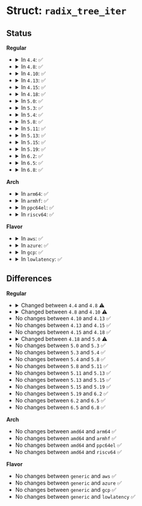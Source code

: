 # Struct: <code>radix_tree_iter</code>

## Status
<b>Regular</b>
<ul>
<li>
<details>
<summary>In <code>4.4</code>: ✅</summary>

```c
struct radix_tree_iter {
    long unsigned int index;
    long unsigned int next_index;
    long unsigned int tags;
};
```
</details>
</li>
<li>
<details>
<summary>In <code>4.8</code>: ✅</summary>

```c
struct radix_tree_iter {
    long unsigned int index;
    long unsigned int next_index;
    long unsigned int tags;
    unsigned int shift;
};
```
</details>
</li>
<li>
<details>
<summary>In <code>4.10</code>: ✅</summary>

```c
struct radix_tree_iter {
    long unsigned int index;
    long unsigned int next_index;
    long unsigned int tags;
    struct radix_tree_node *node;
    unsigned int shift;
};
```
</details>
</li>
<li>
<details>
<summary>In <code>4.13</code>: ✅</summary>

```c
struct radix_tree_iter {
    long unsigned int index;
    long unsigned int next_index;
    long unsigned int tags;
    struct radix_tree_node *node;
    unsigned int shift;
};
```
</details>
</li>
<li>
<details>
<summary>In <code>4.15</code>: ✅</summary>

```c
struct radix_tree_iter {
    long unsigned int index;
    long unsigned int next_index;
    long unsigned int tags;
    struct radix_tree_node *node;
    unsigned int shift;
};
```
</details>
</li>
<li>
<details>
<summary>In <code>4.18</code>: ✅</summary>

```c
struct radix_tree_iter {
    long unsigned int index;
    long unsigned int next_index;
    long unsigned int tags;
    struct radix_tree_node *node;
    unsigned int shift;
};
```
</details>
</li>
<li>
<details>
<summary>In <code>5.0</code>: ✅</summary>

```c
struct radix_tree_iter {
    long unsigned int index;
    long unsigned int next_index;
    long unsigned int tags;
    struct xa_node *node;
};
```
</details>
</li>
<li>
<details>
<summary>In <code>5.3</code>: ✅</summary>

```c
struct radix_tree_iter {
    long unsigned int index;
    long unsigned int next_index;
    long unsigned int tags;
    struct xa_node *node;
};
```
</details>
</li>
<li>
<details>
<summary>In <code>5.4</code>: ✅</summary>

```c
struct radix_tree_iter {
    long unsigned int index;
    long unsigned int next_index;
    long unsigned int tags;
    struct xa_node *node;
};
```
</details>
</li>
<li>
<details>
<summary>In <code>5.8</code>: ✅</summary>

```c
struct radix_tree_iter {
    long unsigned int index;
    long unsigned int next_index;
    long unsigned int tags;
    struct xa_node *node;
};
```
</details>
</li>
<li>
<details>
<summary>In <code>5.11</code>: ✅</summary>

```c
struct radix_tree_iter {
    long unsigned int index;
    long unsigned int next_index;
    long unsigned int tags;
    struct xa_node *node;
};
```
</details>
</li>
<li>
<details>
<summary>In <code>5.13</code>: ✅</summary>

```c
struct radix_tree_iter {
    long unsigned int index;
    long unsigned int next_index;
    long unsigned int tags;
    struct xa_node *node;
};
```
</details>
</li>
<li>
<details>
<summary>In <code>5.15</code>: ✅</summary>

```c
struct radix_tree_iter {
    long unsigned int index;
    long unsigned int next_index;
    long unsigned int tags;
    struct xa_node *node;
};
```
</details>
</li>
<li>
<details>
<summary>In <code>5.19</code>: ✅</summary>

```c
struct radix_tree_iter {
    long unsigned int index;
    long unsigned int next_index;
    long unsigned int tags;
    struct xa_node *node;
};
```
</details>
</li>
<li>
<details>
<summary>In <code>6.2</code>: ✅</summary>

```c
struct radix_tree_iter {
    long unsigned int index;
    long unsigned int next_index;
    long unsigned int tags;
    struct xa_node *node;
};
```
</details>
</li>
<li>
<details>
<summary>In <code>6.5</code>: ✅</summary>

```c
struct radix_tree_iter {
    long unsigned int index;
    long unsigned int next_index;
    long unsigned int tags;
    struct xa_node *node;
};
```
</details>
</li>
<li>
<details>
<summary>In <code>6.8</code>: ✅</summary>

```c
struct radix_tree_iter {
    long unsigned int index;
    long unsigned int next_index;
    long unsigned int tags;
    struct xa_node *node;
};
```
</details>
</li>
</ul>
<b>Arch</b>
<ul>
<li>
<details>
<summary>In <code>arm64</code>: ✅</summary>

```c
struct radix_tree_iter {
    long unsigned int index;
    long unsigned int next_index;
    long unsigned int tags;
    struct xa_node *node;
};
```
</details>
</li>
<li>
<details>
<summary>In <code>armhf</code>: ✅</summary>

```c
struct radix_tree_iter {
    long unsigned int index;
    long unsigned int next_index;
    long unsigned int tags;
    struct xa_node *node;
};
```
</details>
</li>
<li>
<details>
<summary>In <code>ppc64el</code>: ✅</summary>

```c
struct radix_tree_iter {
    long unsigned int index;
    long unsigned int next_index;
    long unsigned int tags;
    struct xa_node *node;
};
```
</details>
</li>
<li>
<details>
<summary>In <code>riscv64</code>: ✅</summary>

```c
struct radix_tree_iter {
    long unsigned int index;
    long unsigned int next_index;
    long unsigned int tags;
    struct xa_node *node;
};
```
</details>
</li>
</ul>
<b>Flavor</b>
<ul>
<li>
<details>
<summary>In <code>aws</code>: ✅</summary>

```c
struct radix_tree_iter {
    long unsigned int index;
    long unsigned int next_index;
    long unsigned int tags;
    struct xa_node *node;
};
```
</details>
</li>
<li>
<details>
<summary>In <code>azure</code>: ✅</summary>

```c
struct radix_tree_iter {
    long unsigned int index;
    long unsigned int next_index;
    long unsigned int tags;
    struct xa_node *node;
};
```
</details>
</li>
<li>
<details>
<summary>In <code>gcp</code>: ✅</summary>

```c
struct radix_tree_iter {
    long unsigned int index;
    long unsigned int next_index;
    long unsigned int tags;
    struct xa_node *node;
};
```
</details>
</li>
<li>
<details>
<summary>In <code>lowlatency</code>: ✅</summary>

```c
struct radix_tree_iter {
    long unsigned int index;
    long unsigned int next_index;
    long unsigned int tags;
    struct xa_node *node;
};
```
</details>
</li>
</ul>

## Differences
<b>Regular</b>
<ul>
<li>
<details>
<summary>Changed between <code>4.4</code> and <code>4.8</code> ⚠️</summary>
<ul>
<li>
<b>Field added. </b>
<code>unsigned int shift</code>
</li>
</ul>
</details>
</li>
<li>
<details>
<summary>Changed between <code>4.8</code> and <code>4.10</code> ⚠️</summary>
<ul>
<li>
<b>Field added. </b>
<code>struct radix_tree_node *node</code>
</li>
</ul>
</details>
</li>
<li>
No changes between <code>4.10</code> and <code>4.13</code> ✅
</li>
<li>
No changes between <code>4.13</code> and <code>4.15</code> ✅
</li>
<li>
No changes between <code>4.15</code> and <code>4.18</code> ✅
</li>
<li>
<details>
<summary>Changed between <code>4.18</code> and <code>5.0</code> ⚠️</summary>
<ul>
<li>
<b>Field removed. </b>
<code>unsigned int shift</code>
</li>
<li>
<b>Field type changed. </b>
<code>struct radix_tree_node *node</code> ➡️ <code>struct xa_node *node</code>
</li>
</ul>
</details>
</li>
<li>
No changes between <code>5.0</code> and <code>5.3</code> ✅
</li>
<li>
No changes between <code>5.3</code> and <code>5.4</code> ✅
</li>
<li>
No changes between <code>5.4</code> and <code>5.8</code> ✅
</li>
<li>
No changes between <code>5.8</code> and <code>5.11</code> ✅
</li>
<li>
No changes between <code>5.11</code> and <code>5.13</code> ✅
</li>
<li>
No changes between <code>5.13</code> and <code>5.15</code> ✅
</li>
<li>
No changes between <code>5.15</code> and <code>5.19</code> ✅
</li>
<li>
No changes between <code>5.19</code> and <code>6.2</code> ✅
</li>
<li>
No changes between <code>6.2</code> and <code>6.5</code> ✅
</li>
<li>
No changes between <code>6.5</code> and <code>6.8</code> ✅
</li>
</ul>
<b>Arch</b>
<ul>
<li>
No changes between <code>amd64</code> and <code>arm64</code> ✅
</li>
<li>
No changes between <code>amd64</code> and <code>armhf</code> ✅
</li>
<li>
No changes between <code>amd64</code> and <code>ppc64el</code> ✅
</li>
<li>
No changes between <code>amd64</code> and <code>riscv64</code> ✅
</li>
</ul>
<b>Flavor</b>
<ul>
<li>
No changes between <code>generic</code> and <code>aws</code> ✅
</li>
<li>
No changes between <code>generic</code> and <code>azure</code> ✅
</li>
<li>
No changes between <code>generic</code> and <code>gcp</code> ✅
</li>
<li>
No changes between <code>generic</code> and <code>lowlatency</code> ✅
</li>
</ul>
